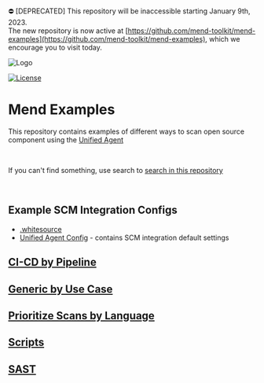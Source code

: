:no_entry: [DEPRECATED] This repository will be inaccessible starting January 9th, 2023.  
The new repository is now active at [https://github.com/mend-toolkit/mend-examples](https://github.com/mend-toolkit/mend-examples), which we encourage you to visit today.

![Logo](https://resources.mend.io/mend-sig/logo/mend-dark-logo-horizontal.png)  

[![License](https://img.shields.io/badge/License-Apache%202.0-yellowgreen.svg)](https://opensource.org/licenses/Apache-2.0)
# Mend Examples
This repository contains examples of different ways to scan open source component using the [Unified Agent](https://docs.mend.io/bundle/unified_agent/page/overview_of_the_unified_agent.html)

<br>

If you can't find something, use search to [search in this repository](https://docs.github.com/en/search-github/getting-started-with-searching-on-github/about-searching-on-github)

<br>

## Example SCM Integration Configs

* [.whitesource](https://github.com/whitesource-ft/ws-examples/blob/main/.whitesource)
* [Unified Agent Config](https://github.com/whitesource-ft/ws-examples/blob/main/whitesource.config) - contains SCM integration default settings

## [CI-CD by Pipeline](CI-CD)

## [Generic by Use Case](Generic)

## [Prioritize Scans by Language](Prioritize)

## [Scripts](Scripts)

## [SAST](SAST)
